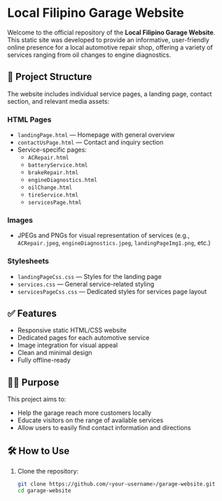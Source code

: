 # Local Filipino Garage Website

Welcome to the official repository of the **Local Filipino Garage Website**. This static site was developed to provide an informative, user-friendly online presence for a local automotive repair shop, offering a variety of services ranging from oil changes to engine diagnostics.

## 📁 Project Structure

The website includes individual service pages, a landing page, contact section, and relevant media assets:

### HTML Pages
- `landingPage.html` — Homepage with general overview
- `contactUsPage.html` — Contact and inquiry section
- Service-specific pages:
  - `ACRepair.html`
  - `batteryService.html`
  - `brakeRepair.html`
  - `engineDiagnostics.html`
  - `oilChange.html`
  - `tireService.html`
  - `servicesPage.html`

### Images
- JPEGs and PNGs for visual representation of services (e.g., `ACRepair.jpeg`, `engineDiagnostics.jpeg`, `landingPageImg1.png`, etc.)

### Stylesheets
- `landingPageCss.css` — Styles for the landing page
- `services.css` — General service-related styling
- `servicesPageCss.css` — Dedicated styles for services page layout

## ✅ Features

- Responsive static HTML/CSS website
- Dedicated pages for each automotive service
- Image integration for visual appeal
- Clean and minimal design
- Fully offline-ready

## 👨‍🔧 Purpose

This project aims to:
- Help the garage reach more customers locally
- Educate visitors on the range of available services
- Allow users to easily find contact information and directions

## 🛠️ How to Use

1. Clone the repository:
   ```bash
   git clone https://github.com/<your-username>/garage-website.git
   cd garage-website
